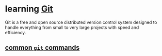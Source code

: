 # learning <a href="https://git-scm.com/" target="_blank" rel="noopener noreferrer">Git</a>

Git is a free and open source distributed version control system
designed to handle everything from small to very large projects
with speed and efficiency.

## [common `git` commands](./git-commands.md)
